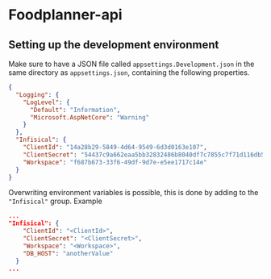 # Foodplanner-api

## Setting up the development environment

Make sure to have a JSON file called `appsettings.Development.json` in the same directory as `appsettings.json`, containing the following properties.
```json
{
  "Logging": {
    "LogLevel": {
      "Default": "Information",
      "Microsoft.AspNetCore": "Warning"
    }
  },
  "Infisical": {
    "ClientId": "14a28b29-5849-4d64-9549-6d3d0163e107",
    "ClientSecret": "54437c9a662eaa5bb32832486b8040df7c7855c7f71d116db5767f88cc187ec6",
    "Workspace": "f687b673-33f6-49df-9d7e-e5ee1717c14e"
  }
}
```

Overwriting environment variables is possible, this is done by adding to the `"Infisical"` group.
Example
```json
...
"Infisical": {
    "ClientId": "<ClientId>",
    "ClientSecret": "<ClientSecret>",
    "Workspace": "<Workspace>",
    "DB_HOST": "anotherValue"
  }
...
```